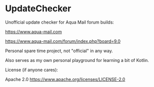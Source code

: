 # UpdateChecker
Unofficial update checker for Aqua Mail forum builds:

https://www.aqua-mail.com

https://www.aqua-mail.com/forum/index.php?board=9.0

Personal spare time project, not "official" in any way.

Also serves as my own personal playground for learning a bit of Kotlin.

License (if anyone cares):

Apache 2.0 https://www.apache.org/licenses/LICENSE-2.0
